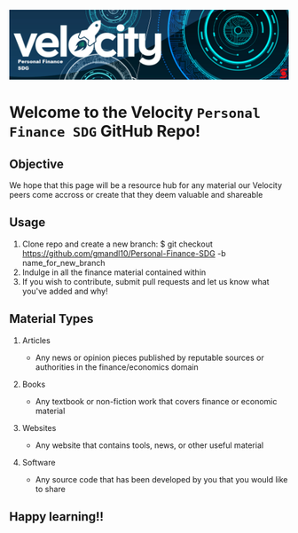 ![PFSDG logo](Objs/VPFSDG.png)

# Welcome to the Velocity `Personal Finance SDG` GitHub Repo!

## Objective

We hope that this page will be a resource hub for any material our Velocity peers come accross or create that they deem valuable and shareable

## Usage

1. Clone repo and create a new branch: $ git checkout https://github.com/gmandl10/Personal-Finance-SDG -b name_for_new_branch
2. Indulge in all the finance material contained within
3. If you wish to contribute, submit pull requests and let us know what you've added and why!


## Material Types

1. Articles
  
    + Any news or opinion pieces published by reputable sources or authorities in the finance/economics domain

2. Books

    + Any textbook or non-fiction work that covers finance or economic material

3. Websites

    + Any website that contains tools, news, or other useful material

4. Software

    + Any source code that has been developed by you that you would like to share
    
## Happy learning!!
